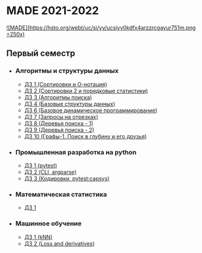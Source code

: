 # MADE 2021-2022

[![MADE](https://hsto.org/webt/uc/si/yy/ucsiyy0kdfx4arzzrcgayur751m.png =250x)](https://data.vk.company/)

## Первый семестр
* ### Алгоритмы и структуры данных
    + [ДЗ 1 (Сортировки и О-нотация)](./algo/hw1)
    + [ДЗ 2 (Сортировки 2 и порядковые статистики)](./algo/hw2) 
    + [ДЗ 3 (Алгоритмы поиска)](./algo/hw3)
    + [ДЗ 4 (Базовые структуры данных)](./algo/hw4)
    + [ДЗ 6 (Базовое динамическое программирование)](./algo/hw6)
    + [ДЗ 7 (Запросы на отрезках)](./algo/hw7)
    + [ДЗ 8 (Деревья поиска - 1)](./algo/hw8)
    + [ДЗ 9 (Деревья поиска - 2)](./algo/hw9)
    + [ДЗ 10 (Графы-1. Поиск в глубину и его друзья)](./algo/hw10)
* ### Промышленная разработка на python
    + [ДЗ 1 (pytest)](./python/hw1)
    + [ДЗ 2 (CLI, argparse)](./python/hw2)
    + [ДЗ 3 (Кодировки, pytest:capsys)](./python/hw3)
* ### Математическая статистика
    + [ДЗ 1](./math_stat/hw1.ipynb)
* ### Машинное обучение
    + [ДЗ 1 (kNN)](./ml/hw1.ipynb) 
    + [ДЗ 2 (Loss and derivatives)](./ml/hw2.ipynb)
